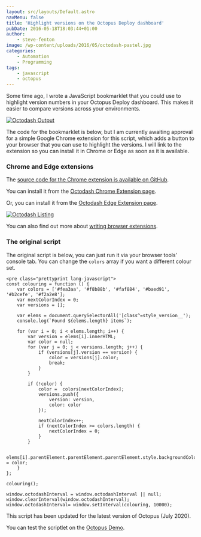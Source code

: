 ```yaml
---
layout: src/layouts/Default.astro
navMenu: false
title: 'Highlight versions on the Octopus Deploy dashboard'
pubDate: 2016-05-18T18:03:44+01:00
author:
    - steve-fenton
image: /wp-content/uploads/2016/05/octodash-pastel.jpg
categories:
    - Automation
    - Programming
tags:
    - javascript
    - octopus
---
```


Some time ago, I wrote a JavaScript bookmarklet that you could use to highlight version numbers in your Octopus Deploy dashboard. This makes it easier to compare versions across your environments.

[![Octodash Output](/img/2016/05/octodash-pastel.jpg)](https://www.stevefenton.co.uk/2016/05/highlight-versions-on-octopus-deploy-dashboard/octodash-pastel/)

The code for the bookmarklet is below, but I am currently awaiting approval for a simple Google Chrome extension for this script, which adds a button to your browser that you can use to highlight the versions. I will link to the extension so you can install it in Chrome or Edge as soon as it is available.

### Chrome and Edge extensions

The [source code for the Chrome extension is available on GitHub](https://github.com/Steve-Fenton/octodash).

You can install it from the [Octodash Chrome Extension page](https://chrome.google.com/webstore/detail/octodash/fibfpjkgbnjceeblhkbmabfhebmdogcl).

Or, you can install it from the [Octodash Edge Extension page](https://microsoftedge.microsoft.com/addons/search/octodash).

[![Octodash Listing](/img/2016/05/octodash.png)](https://www.stevefenton.co.uk/2016/05/highlight-versions-on-octopus-deploy-dashboard/octodash/)

You can also find out more about [writing browser extensions](https://www.stevefenton.co.uk/2022/02/how-to-create-a-browser-extension-for-edge-or-chrome/).

### The original script

The original script is below, you can just run it via your browser tools’ console tab. You can change the `colors` array if you want a different colour set.

```
<pre class="prettyprint lang-javascript">
const colouring = function () {
    var colors = ['#fea3aa', '#f8b88b', '#faf884', '#baed91', '#b2cefe', '#f2a2e8'];
    var nextColorIndex = 0;
    var versions = [];

    var elems = document.querySelectorAll('[class^=style_version__');
    console.log(`Found ${elems.length} items`);

    for (var i = 0; i < elems.length; i++) {
        var version = elems[i].innerHTML;
        var color = null;
        for (var j = 0; j < versions.length; j++) {
            if (versions[j].version == version) {
                color = versions[j].color;
                break;
            }
        }
        
        if (!color) {
            color =  colors[nextColorIndex];
            versions.push({
                version: version,
                color: color
            });
            
            nextColorIndex++;
            if (nextColorIndex >= colors.length) {
                nextColorIndex = 0;
            }
        }

        elems[i].parentElement.parentElement.parentElement.style.backgroundColor = color;
    }
};

colouring();

window.octodashInterval = window.octodashInterval || null;
window.clearInterval(window.octodashInterval);
window.octodashInterval= window.setInterval(colouring, 10000);
```
This script has been updated for the latest version of Octopus (July 2020).

You can test the scriptlet on the [Octopus Demo](https://demo.octopusdeploy.com/app#/).